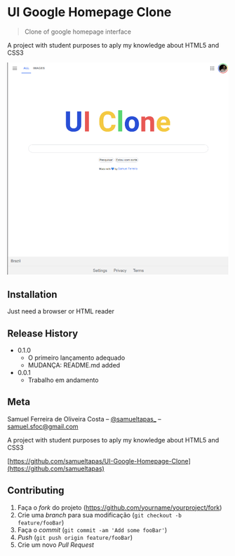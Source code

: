 # UI Google Homepage Clone
> Clone of google homepage interface

A project with student purposes to aply my knowledge about HTML5 and CSS3

![](/img-preview-readme.png)

## Installation

Just need a browser or HTML reader

## Release History

* 0.1.0
    * O primeiro lançamento adequado
    * MUDANÇA: README.md added
* 0.0.1
    * Trabalho em andamento

## Meta

Samuel Ferreira de Oliveira Costa – [@samueltapas_](https://twitter.com/...) – samuel.sfoc@gmail.com

A project with student purposes to aply my knowledge about HTML5 and CSS3

[https://github.com/samueltapas/UI-Google-Homepage-Clone](https://github.com/samueltapas)

## Contributing

1. Faça o _fork_ do projeto (<https://github.com/yourname/yourproject/fork>)
2. Crie uma _branch_ para sua modificação (`git checkout -b feature/fooBar`)
3. Faça o _commit_ (`git commit -am 'Add some fooBar'`)
4. _Push_ (`git push origin feature/fooBar`)
5. Crie um novo _Pull Request_
